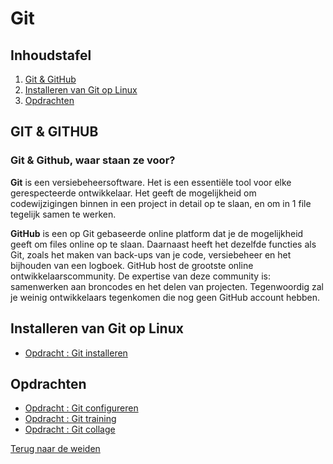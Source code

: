 # Git

## Inhoudstafel

 1. [Git & GitHub](#git-&-github)
 1. [Installeren van Git op Linux](#installeren-van-git-op-linux)
 1. [Opdrachten](#opdrachten)

## GIT & GITHUB

### Git & Github, waar staan ze voor?

**Git** is een versiebeheersoftware. Het is een essentiële tool voor elke gerespecteerde ontwikkelaar. Het geeft de mogelijkheid om codewijzigingen binnen in een project in detail op te slaan, en om in 1 file tegelijk samen te werken. 

**GitHub** is een op Git gebaseerde online platform dat je de mogelijkheid geeft om files online op te slaan. Daarnaast heeft het dezelfde functies als Git, zoals het maken van back-ups van je code, versiebeheer en het bijhouden van een logboek. GitHub host de grootste online ontwikkelaarscommunity. De expertise van deze community is: samenwerken aan broncodes en het delen van projecten. Tegenwoordig zal je weinig ontwikkelaars tegenkomen die nog geen GitHub account hebben.    

## Installeren van Git op Linux

 - [Opdracht : Git installeren](Git-installeren.md)

## Opdrachten

 - [Opdracht : Git configureren](Git-configureren.md)
 - [Opdracht : Git training](Git-training.md)
 - [Opdracht : Git collage](Git-collage.md)
 
[Terug naar de weiden](/01-De-weide/)
